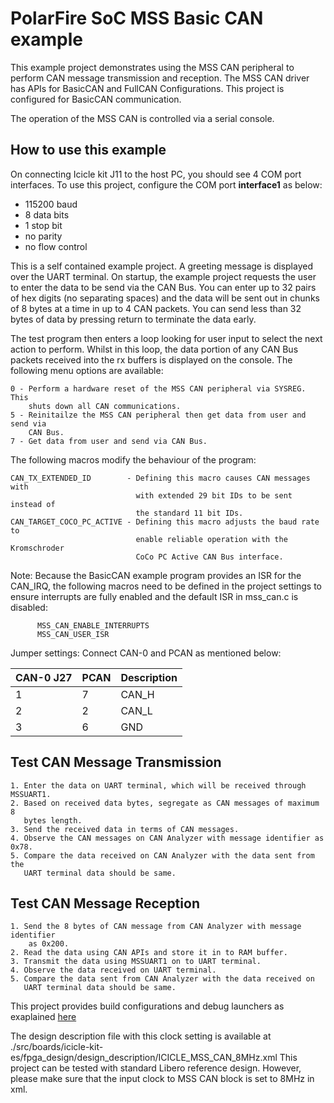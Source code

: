 # PolarFire SoC MSS Basic CAN example

This example project demonstrates using the MSS CAN peripheral to perform CAN
message transmission and reception. The MSS CAN driver has APIs for BasicCAN and
FullCAN Configurations. This project is configured for BasicCAN communication.

The operation of the MSS CAN is controlled via a serial console.

## How to use this example

On connecting Icicle kit J11 to the host PC, you should see 4 COM port interfaces. 
To use this project, configure the COM port **interface1** as below:
 - 115200 baud
 - 8 data bits
 - 1 stop bit
 - no parity
 - no flow control
    
This is a self contained example project. A greeting message is displayed
over the UART terminal. On startup, the example project requests the user to 
enter the data to be send via the CAN Bus. You can enter up to 32 pairs of hex 
digits (no separating spaces) and the data will be sent out in chunks of 8 
bytes at a time in up to 4 CAN packets. You can send less than 32 bytes of 
data by pressing return to terminate the data early.
    
The test program then enters a loop looking for user input to select the next
action to perform. Whilst in this loop, the data portion of any CAN Bus packets
received into the rx buffers is displayed on the console. The following menu
options are available:

    0 - Perform a hardware reset of the MSS CAN peripheral via SYSREG. This 
        shuts down all CAN communications.
    5 - Reinitailze the MSS CAN peripheral then get data from user and send via
        CAN Bus.
    7 - Get data from user and send via CAN Bus.

The following macros modify the behaviour of the program:

    CAN_TX_EXTENDED_ID        - Defining this macro causes CAN messages with
                                with extended 29 bit IDs to be sent instead of
                                the standard 11 bit IDs.
    CAN_TARGET_COCO_PC_ACTIVE - Defining this macro adjusts the baud rate to
                                enable reliable operation with the Kromschroder
                                CoCo PC Active CAN Bus interface.
                                
Note: Because the BasicCAN example program provides an ISR for the CAN_IRQ, the
      following macros need to be defined in the project settings to ensure
      interrupts are fully enabled and the default ISR in mss_can.c is disabled:
      
          MSS_CAN_ENABLE_INTERRUPTS
          MSS_CAN_USER_ISR

Jumper settings:
Connect CAN-0 and PCAN as mentioned below:
  
  |   CAN-0 J27   |   PCAN   | Description  |
  |---------------|--------- |--------------|
  |   1           |   7      |  CAN_H       |
  |   2           |   2      |  CAN_L       |
  |   3           |   6      |  GND         |
  
## Test CAN Message Transmission
    1. Enter the data on UART terminal, which will be received through MSSUART1.
    2. Based on received data bytes, segregate as CAN messages of maximum 8 
       bytes length.
    3. Send the received data in terms of CAN messages.
    4. Observe the CAN messages on CAN Analyzer with message identifier as 0x78.
    5. Compare the data received on CAN Analyzer with the data sent from the 
       UART terminal data should be same.

## Test CAN Message Reception
    1. Send the 8 bytes of CAN message from CAN Analyzer with message identifier
        as 0x200.
    2. Read the data using CAN APIs and store it in to RAM buffer.
    3. Transmit the data using MSSUART1 on to UART terminal.
    4. Observe the data received on UART terminal.
    5. Compare the data sent from CAN Analyzer with the data received on 
       UART terminal data should be same.
  
This project provides build configurations and debug launchers as exaplained 
[here](https://github.com/polarfire-soc/polarfire-soc-bare-metal-examples/blob/main/README.md)

The design description file with this clock setting is available at ./src/boards/icicle-kit-es/fpga_design/design_description/ICICLE_MSS_CAN_8MHz.xml
This project can be tested with standard Libero reference design. However, please make sure that the input clock to MSS CAN block is set to 8MHz in xml.
